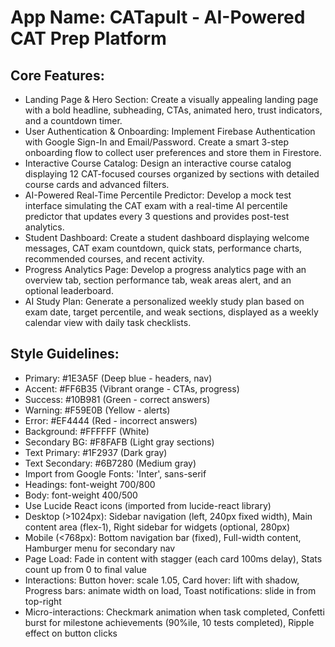 # **App Name**: CATapult - AI-Powered CAT Prep Platform

## Core Features:

- Landing Page & Hero Section: Create a visually appealing landing page with a bold headline, subheading, CTAs, animated hero, trust indicators, and a countdown timer.
- User Authentication & Onboarding: Implement Firebase Authentication with Google Sign-In and Email/Password. Create a smart 3-step onboarding flow to collect user preferences and store them in Firestore.
- Interactive Course Catalog: Design an interactive course catalog displaying 12 CAT-focused courses organized by sections with detailed course cards and advanced filters.
- AI-Powered Real-Time Percentile Predictor: Develop a mock test interface simulating the CAT exam with a real-time AI percentile predictor that updates every 3 questions and provides post-test analytics.
- Student Dashboard: Create a student dashboard displaying welcome messages, CAT exam countdown, quick stats, performance charts, recommended courses, and recent activity.
- Progress Analytics Page: Develop a progress analytics page with an overview tab, section performance tab, weak areas alert, and an optional leaderboard.
- AI Study Plan: Generate a personalized weekly study plan based on exam date, target percentile, and weak sections, displayed as a weekly calendar view with daily task checklists.

## Style Guidelines:

- Primary: #1E3A5F (Deep blue - headers, nav)
- Accent: #FF6B35 (Vibrant orange - CTAs, progress)
- Success: #10B981 (Green - correct answers)
- Warning: #F59E0B (Yellow - alerts)
- Error: #EF4444 (Red - incorrect answers)
- Background: #FFFFFF (White)
- Secondary BG: #F8FAFB (Light gray sections)
- Text Primary: #1F2937 (Dark gray)
- Text Secondary: #6B7280 (Medium gray)
- Import from Google Fonts: 'Inter', sans-serif
- Headings: font-weight 700/800
- Body: font-weight 400/500
- Use Lucide React icons (imported from lucide-react library)
- Desktop (>1024px): Sidebar navigation (left, 240px fixed width), Main content area (flex-1), Right sidebar for widgets (optional, 280px)
- Mobile (<768px): Bottom navigation bar (fixed), Full-width content, Hamburger menu for secondary nav
- Page Load: Fade in content with stagger (each card 100ms delay), Stats count up from 0 to final value
- Interactions: Button hover: scale 1.05, Card hover: lift with shadow, Progress bars: animate width on load, Toast notifications: slide in from top-right
- Micro-interactions: Checkmark animation when task completed, Confetti burst for milestone achievements (90%ile, 10 tests completed), Ripple effect on button clicks